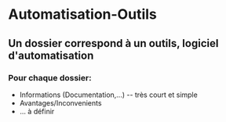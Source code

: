 # Automatisation-Outils

## Un dossier correspond à un outils, logiciel d'automatisation

### Pour chaque dossier:
- Informations (Documentation,...) -- très court et simple
- Avantages/Inconvenients
- ... à définir
